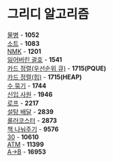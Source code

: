 # 그리디 알고리즘
[물병](https://github.com/wayandway/algorithms-cpp/blob/master/BOJ/Greedy/1052.cpp) - **1052** <br>
[소트](https://github.com/wayandway/algorithms-cpp/blob/master/BOJ/Greedy/1083.cpp) - **1083** <br>
[NMK](https://github.com/wayandway/algorithms-cpp/blob/master/BOJ/Greedy/1201.cpp) - **1201** <br>
[잃어버린 괄호](https://github.com/wayandway/algorithms-cpp/blob/master/BOJ/Greedy/1541.cpp) - **1541** <br>
[카드 정렬(우선순위 큐)](https://github.com/wayandway/algorithms-cpp/blob/master/BOJ/Greedy/1715_PQUE.cpp) - **1715(PQUE)** <br>
[카드 정렬(힙)](https://github.com/wayandway/algorithms-cpp/blob/master/BOJ/Greedy/1715_HEAP.cpp) - **1715(HEAP)** <br>
[수 묶기](https://github.com/wayandway/algorithms-cpp/blob/master/BOJ/Greedy/1744.cpp) - **1744** <br>
[신입 사원](https://github.com/wayandway/algorithms-cpp/blob/master/BOJ/Greedy/1946.cpp) - **1946** <br>
[로프](https://github.com/wayandway/algorithms-cpp/blob/master/BOJ/Greedy/2217.cpp) - **2217** <br>
[설탕 배달](https://github.com/wayandway/algorithms-cpp/blob/master/BOJ/Greedy/2839.cpp) - **2839** <br>
[롤러코스터](https://github.com/wayandway/algorithms-cpp/blob/master/BOJ/Greedy/2873.cpp) - **2873** <br>
[책 나눠주기](https://github.com/wayandway/algorithms-cpp/blob/master/BOJ/Greedy/9576.cpp) - **9576** <br>
[30](https://github.com/wayandway/algorithms-cpp/blob/master/BOJ/Greedy/10610.cpp) - **10610** <br>
[ATM](https://github.com/wayandway/algorithms-cpp/blob/master/BOJ/Greedy/11399.cpp) - **11399** <br>
[A->B](https://github.com/wayandway/algorithms-cpp/blob/master/BOJ/Greedy/16953.cpp) - **16953** <br>